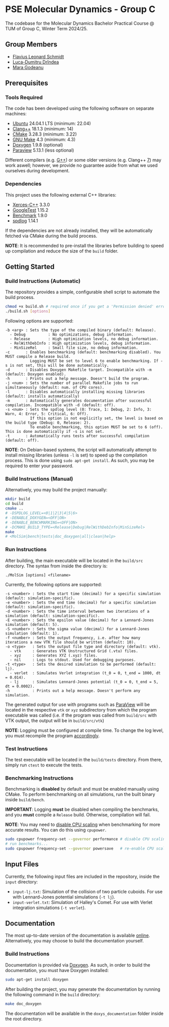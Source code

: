 # PSE Molecular Dynamics - Group C

The codebase for the Molecular Dynamics Bachelor Practical Course @ TUM of Group C, Winter Term 2024/25.

## Group Members

-   [Flavius Leonard Schmidt](https://github.com/FlamingLeo)
-   [Luca-Dumitru Drîndea](https://github.com/Luky002)
-   [Mara Godeanu](https://github.com/MaraGodeanu)

## Prerequisites

### Tools Required

The code has been developed using the following software on separate machines:

-   [Ubuntu](https://ubuntu.com/) 24.04.1 LTS (minimum: 22.04)
-   [Clang++](https://clang.llvm.org/) 18.1.3 (minimum: 14)
-   [CMake](https://cmake.org/) 3.28.3 (minimum: 3.22)
-   [GNU Make](https://www.gnu.org/software/make/) 4.3 (minimum: 4.3)
-   [Doxygen](https://www.doxygen.nl/) 1.9.8 (optional)
-   [Paraview](https://www.paraview.org/) 5.13.1 (less optional)

Different compilers (e.g. [G++](https://gcc.gnu.org/)) or some older versions (e.g. Clang++ [7](https://en.cppreference.com/w/cpp/17)) may work aswell; however, we provide no guarantee aside from what we used ourselves during development.

### Dependencies

This project uses the following external C++ libraries:

-   [Xerces-C++](https://xerces.apache.org/xerces-c/) 3.3.0
-   [GoogleTest](https://github.com/google/googletest) 1.15.2
-   [Benchmark](https://github.com/google/benchmark) 1.9.0
-   [spdlog](https://github.com/gabime/spdlog) 1.14.1

If the dependencies are not already installed, they will be automatically fetched via CMake during the build process.

**NOTE**: It is recommended to pre-install the libraries before building to speed up compilation and reduce the size of the `build` folder.

## Getting Started

### Build Instructions (Automatic)

The repository provides a simple, configurable shell script to automate the build process.

```bash
chmod +x build.sh # required once if you get a 'Permission denied' error
./build.sh [options]
```

Following options are supported:

```text
-b <arg> : Sets the type of the compiled binary (default: Release).
  - Debug          : No optimizations, debug information.
  - Release        : High optimization levels, no debug information.
  - RelWithDebInfo : High optimization levels, debug information.
  - MinSizeRel     : Small file size, no debug information.
-c       : Enables benchmarking (default: benchmarking disabled). You MUST compile a Release build.
           Logging MUST be set to level 6 to enable benchmarking. If -s is not set, this will be done automatically.
-d       : Disables Doxygen Makefile target. Incompatible with -m (default: Doxygen enabled).
-h       : Prints out a help message. Doesn't build the program.
-j <num> : Sets the number of parallel Makefile jobs to run simultaneously (default: num. of CPU cores).
-l       : Disables automatically installing missing libraries (default: installs automatically)
-m       : Automatically generates documentation after successful compilation. Incompatible with -d (default: off).
-s <num> : Sets the spdlog level (0: Trace, 1: Debug, 2: Info, 3: Warn, 4: Error, 5: Critical, 6: Off).
           If this option is not explicitly set, the level is based on the build type (Debug: 0, Release: 2).
           To enable benchmarking, this option MUST be set to 6 (off). This is done automatically if -s is not set.
-t       : Automatically runs tests after successful compilation (default: off).
```

**NOTE**: On Debian-based systems, the script will automatically attempt to install missing libraries (unless `-l` is set) to speed up the compilation process.
This is done using `sudo apt-get install`. As such, you may be required to enter your password.

### Build Instructions (Manual)

Alternatively, you may build the project manually:

```bash
mkdir build
cd build
cmake ..
# -DSPDLOG_LEVEL=<0|1|2|3|4|5|6>
# -DENABLE_DOXYGEN=<OFF|ON>
# -DENABLE_BENCHMARKING=<OFF|ON>
# -DCMAKE_BUILD_TYPE=<Release|Debug|RelWithDebInfo|MinSizeRel>
make
# <MolSim|bench|tests|doc_doxygen|all|clean|help>
```

### Run Instructions

After building, the main executable will be located in the `build/src` directory. The syntax from inside the directory is:

```text
./MolSim [options] <filename>
```

Currently, the following options are supported:

```text
-s <number> : Sets the start time (decimal) for a specific simulation (default: simulation-specific).
-e <number> : Sets the end time (decimal) for a specific simulation (default: simulation-specific).
-d <number> : Sets the time interval between two iterations of a simulation (default: simulation-specific).
-E <number> : Sets the epsilon value (decimal) for a Lennard-Jones simulation (default: 5).
-S <number> : Sets the sigma value (decimal) for a Lennard-Jones simulation (default: 1).
-f <number> : Sets the output frequency, i.e. after how many iterations a new VTK file should be written (default: 10).
-o <type>   : Sets the output file type and directory (default: vtk).
  - vtk     : Generates VTK Unstructured Grid (.vtu) files.
  - xyz     : Generates XYZ (.xyz) files.
  - nil     : Logs to stdout. Used for debugging purposes.
-t <type>   : Sets the desired simulation to be performed (default: lj).
  - verlet  : Simulates Verlet integration (t_0 = 0, t_end = 1000, dt = 0.014).
  - lj      : Simulates Lennard-Jones potential (t_0 = 0, t_end = 5, dt = 0.0002).
-h          : Prints out a help message. Doesn't perform any simulation.
```

The generated output for use with programs such as [ParaView](https://www.paraview.org/) will be located in the respective `vtk` or `xyz` subdirectory from which the program executable was called (i.e. if the program was called from `build/src` with VTK output, the output will be in `build/src/vtk`)

**NOTE**: Logging must be configured at compile time. To change the log level, you must recompile the program [accordingly](#build-instructions-automatic).

### Test Instructions

The test executable will be located in the `build/tests` directory. From there, simply run `ctest` to execute the tests.

### Benchmarking Instructions

Benchmarking is **disabled** by default and must be enabled manually using CMake. To perform benchmarking on all simulations, run the built binary inside `build/bench`.

**IMPORTANT**: Logging **must** be disabled when compiling the benchmarks, and you **must** compile a `Release` build. Otherwise, compilation will fail.

**NOTE**: You may need to [disable CPU scaling](https://github.com/google/benchmark/blob/main/docs/user_guide.md#disabling-cpu-frequency-scaling) when benchmarking for more accurate results. You can do this using `cpupower`.

```bash
sudo cpupower frequency-set --governor performance # disable CPU scaling
# run benchmarks...
sudo cpupower frequency-set --governor powersave   # re-enable CPU scaling
```

## Input Files

Currently, the following input files are included in the repository, inside the `input` directory:

-   `input-lj.txt`: Simulation of the collision of two particle cuboids. For use with Lennard-Jones potential simulations (`-t lj`).
-   `input-verlet.txt`: Simulation of Halley's Comet. For use with Verlet integration simulations (`-t verlet`).

## Documentation

The most up-to-date version of the documentation is available [online](https://home.in.tum.de/~scfl/misc/projects/molsim/docs/). Alternatively, you may choose to build the documentation yourself.

### Build Instructions

Documentation is provided via [Doxygen](https://www.doxygen.nl/). As such, in order to build the documentation, you must have Doxygen installed:

```bash
sudo apt-get install doxygen
```

After building the project, you may generate the documentation by running the following command in the `build` directory:

```bash
make doc_doxygen
```

The documentation will be available in the `doxys_documentation` folder inside the root directory.
